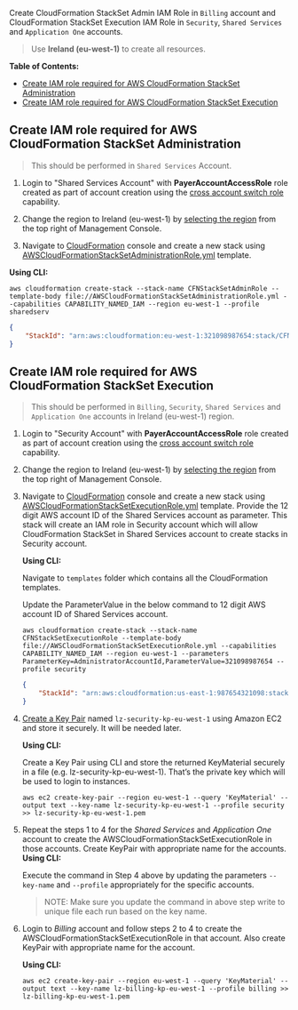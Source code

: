 Create CloudFormation StackSet Admin IAM Role in `Billing` account and CloudFormation StackSet Execution IAM Role in `Security`, `Shared Services` and `Application One` accounts.

> Use **Ireland (eu-west-1)** to create all resources.

**Table of Contents:**
-   [Create IAM role required for AWS CloudFormation StackSet Administration](#create-iam-role-required-for-aws-cloudformation-stackset-administration)
-   [Create IAM role required for AWS CloudFormation StackSet Execution](#create-iam-role-required-for-aws-cloudformation-stackset-execution)


## Create IAM role required for AWS CloudFormation StackSet Administration
> This should be performed in `Shared Services` Account.

1.  Login to "Shared Services Account" with **PayerAccountAccessRole** role created as part of account creation using the [cross account switch role](http://docs.aws.amazon.com/IAM/latest/UserGuide/id_roles_use_switch-role-console.html) capability.

2.  Change the region to Ireland (eu-west-1) by [selecting the region](http://docs.aws.amazon.com/awsconsolehelpdocs/latest/gsg/getting-started.html#select-region) from the top right of Management Console.

3.  Navigate to [CloudFormation](https://eu-west-1.console.aws.amazon.com/cloudformation/home?region=eu-west-1#/stacks?filter=active) console and create a new stack using [AWSCloudFormationStackSetAdministrationRole.yml](../templates/AWSCloudFormationStackSetAdministrationRole.yml) template.

**Using CLI:**
```
aws cloudformation create-stack --stack-name CFNStackSetAdminRole --template-body file://AWSCloudFormationStackSetAdministrationRole.yml --capabilities CAPABILITY_NAMED_IAM --region eu-west-1 --profile sharedserv
```
```json
{
    "StackId": "arn:aws:cloudformation:eu-west-1:321098987654:stack/CFNStackSetAdminRole/7626db50-bae3-11e7-1867-50d5cafe76fe"
}
```
## Create IAM role required for AWS CloudFormation StackSet Execution

> This should be performed in `Billing`, `Security`, `Shared Services` and `Application One` accounts in Ireland (eu-west-1) region.

1.  Login to "Security Account" with **PayerAccountAccessRole** role created as part of account creation using the [cross account switch role](http://docs.aws.amazon.com/IAM/latest/UserGuide/id_roles_use_switch-role-console.html) capability.

2.  Change the region to Ireland (eu-west-1) by [selecting the region](http://docs.aws.amazon.com/awsconsolehelpdocs/latest/gsg/getting-started.html#select-region) from the top right of Management Console.

3.  Navigate to [CloudFormation](https://eu-west-1.console.aws.amazon.com/cloudformation/home?region=eu-west-1#/stacks?filter=active) console and create a new stack using [AWSCloudFormationStackSetExecutionRole.yml](../templates/AWSCloudFormationStackSetExecutionRole.yml) template. Provide the 12 digit AWS account ID of the Shared Services account as parameter. This stack will create an IAM role in Security account which will allow CloudFormation StackSet in Shared Services account to create stacks in Security account.

    **Using CLI:**  

    Navigate to `templates` folder which contains all the CloudFormation templates.

    Update the ParameterValue in the below command to 12 digit AWS account ID of Shared Services account.

    ```
    aws cloudformation create-stack --stack-name CFNStackSetExecutionRole --template-body file://AWSCloudFormationStackSetExecutionRole.yml --capabilities CAPABILITY_NAMED_IAM --region eu-west-1 --parameters ParameterKey=AdministratorAccountId,ParameterValue=321098987654 --profile security
    ```
    ```json
    {
        "StackId": "arn:aws:cloudformation:us-east-1:987654321098:stack/CFNStackSetExecutionRole/28a3c090-ba80-11e7-93d4-500c3d1abad2"
    }
    ```

4.  [Create a Key Pair](http://docs.aws.amazon.com/AWSEC2/latest/UserGuide/ec2-key-pairs.html#having-ec2-create-your-key-pair) named `lz-security-kp-eu-west-1` using Amazon EC2 and store it securely. It will be needed later.

    **Using CLI:**

    Create a Key Pair using CLI and store the returned KeyMaterial securely in a file (e.g. lz-security-kp-eu-west-1). That’s the private key which will be used to login to instances.
    ```
    aws ec2 create-key-pair --region eu-west-1 --query 'KeyMaterial' --output text --key-name lz-security-kp-eu-west-1 --profile security >> lz-security-kp-eu-west-1.pem
    ```

5.  Repeat the steps 1 to 4 for the *Shared Services* and *Application One* account to create the AWSCloudFormationStackSetExecutionRole in those accounts. Create KeyPair with appropriate name for the accounts.
    **Using CLI:**

    Execute the command in Step 4 above by updating the parameters `--key-name` and `--profile` appropriately for the specific accounts.

    > NOTE: Make sure you update the command in above step write to unique file each run based on the key name.

6.  Login to *Billing* account and follow steps 2 to 4 to create the AWSCloudFormationStackSetExecutionRole in that account. Also create KeyPair with appropriate name for the account.

    **Using CLI:**

    ```
    aws ec2 create-key-pair --region eu-west-1 --query 'KeyMaterial' --output text --key-name lz-billing-kp-eu-west-1 --profile billing >> lz-billing-kp-eu-west-1.pem
    ```
